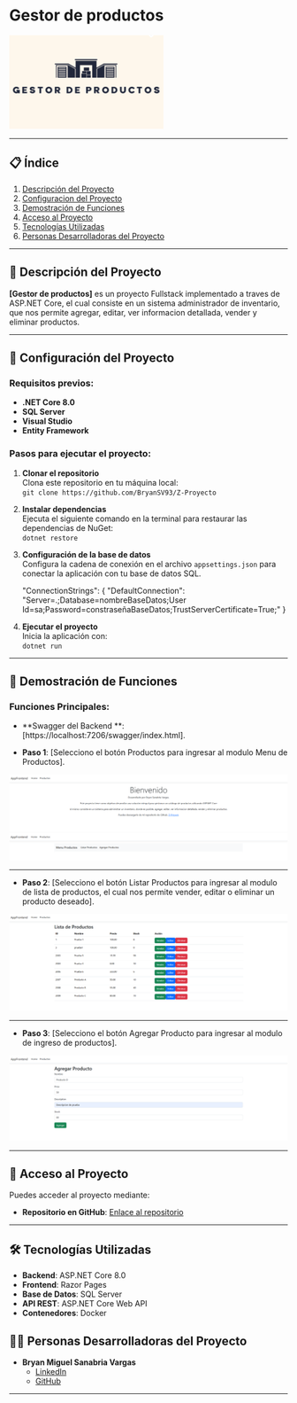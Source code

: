 # Gestor de productos  
![Portada del Proyecto](./Logo2.PNG)

---

## 📋 Índice  
1. [Descripción del Proyecto](#-descripción-del-proyecto)
2. [Configuracion del Proyecto](#-configuracion-del-proyecto)  
3. [Demostración de Funciones](#-demostración-de-funciones-y-aplicaciones)  
4. [Acceso al Proyecto](#-acceso-al-proyecto)  
5. [Tecnologías Utilizadas](#-tecnologías-utilizadas)  
6. [Personas Desarrolladoras del Proyecto](#-personas-desarrolladoras-del-proyecto)  

---

## 📝 Descripción del Proyecto  
**[Gestor de productos]** es un proyecto Fullstack implementado a traves de ASP.NET Core, el cual consiste en un sistema administrador de inventario, que nos permite agregar, editar, ver informacion detallada, vender y eliminar productos.

---

## 📝 Configuración del Proyecto  
### Requisitos previos:
- **.NET Core 8.0**
- **SQL Server** 
- **Visual Studio**
- **Entity Framework**


### Pasos para ejecutar el proyecto:
1. **Clonar el repositorio**  
   Clona este repositorio en tu máquina local:  
   `git clone https://github.com/BryanSV93/Z-Proyecto`

2. **Instalar dependencias**  
   Ejecuta el siguiente comando en la terminal para restaurar las dependencias de NuGet:  
   `dotnet restore`

3. **Configuración de la base de datos**  
   Configura la cadena de conexión en el archivo `appsettings.json` para conectar la aplicación con tu base de datos SQL.

    "ConnectionStrings": {
   "DefaultConnection": "Server=.;Database=nombreBaseDatos;User Id=sa;Password=constraseñaBaseDatos;TrustServerCertificate=True;"
 }

4. **Ejecutar el proyecto**  
   Inicia la aplicación con:  
   `dotnet run`

---

## 🎥 Demostración de Funciones 
### Funciones Principales:  

- **Swagger del Backend **: [https://localhost:7206/swagger/index.html].  
 

- **Paso 1**: [Selecciono el botón Productos para ingresar al modulo Menu de Productos].  
 
![Vista Previa 1](./Ima1.PNG)
![Vista Previa 2](./Ima2.PNG)

---

- **Paso 2**: [Selecciono el botón Listar Productos para ingresar al modulo de lista de productos, el cual nos permite vender, editar o eliminar un producto deseado].  
 
![Vista Previa 2](./Ima3.PNG)

---

- **Paso 3**: [Selecciono el botón Agregar Producto para ingresar al modulo de ingreso de productos].  
 
![Vista Previa 1](./Ima4.PNG)

---

## 🚀 Acceso al Proyecto  
Puedes acceder al proyecto mediante:  
- **Repositorio en GitHub**: [Enlace al repositorio](https://github.com/BryanSV93/Z-Proyecto)  

---

## 🛠️ Tecnologías Utilizadas  
- **Backend**: ASP.NET Core 8.0
- **Frontend**: Razor Pages
- **Base de Datos**: SQL Server
- **API REST**: ASP.NET Core Web API  
- **Contenedores**: Docker

## 👨‍💻 Personas Desarrolladoras del Proyecto  
- **Bryan Miguel Sanabria Vargas**  
  - [LinkedIn](https://linkedin.com/in/bryansanabriavargas)  
  - [GitHub](https://github.com/BryanSV93)  

---